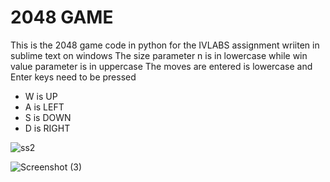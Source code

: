 # 2048 GAME
 This is the 2048 game code in python for the IVLABS assignment wriiten in sublime text on windows
 The size parameter n is in lowercase while win value parameter is in uppercase
 The moves are entered is lowercase and Enter keys need to be pressed
  - W is UP
  - A is LEFT
  - S is DOWN
  - D is RIGHT
   
   ![ss2](https://user-images.githubusercontent.com/64795061/82238327-ba4afa80-9954-11ea-86a2-8e28523b3e6b.png)
   
   ![Screenshot (3)](https://user-images.githubusercontent.com/64795061/82238352-c2a33580-9954-11ea-81b4-24b48d076542.png)
  
  
   
   
   
